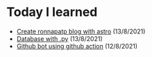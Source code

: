 # Today I learned
- [Create ronnapatp blog with astro](https://github.com/ronnapatp/today-I-learn/blob/main/blog/blogwithastro.md) (13/8/2021)
- [Database with .py](https://github.com/ronnapatp/today-I-learn/blob/main/blog/dbwithpy.md) (13/8/2021)
- [Github bot using github action](https://github.com/ronnapatp/today-I-learn/blob/main/blog/github%20bot.md) (12/8/2021)
